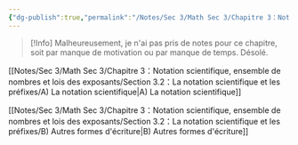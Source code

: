 ```yaml
---
{"dg-publish":true,"permalink":"/Notes/Sec 3/Math Sec 3/Chapitre 3：Notation scientifique, ensemble de nombres et lois des exposants/Section 3.2：La notation scientifique et les préfixes/"}
---
```


>[!Info] Malheureusement, je n'ai pas pris de notes pour ce chapitre, soit par manque de motivation ou par manque de temps. Désolé.

[[Notes/Sec 3/Math Sec 3/Chapitre 3：Notation scientifique, ensemble de nombres et lois des exposants/Section 3.2：La notation scientifique et les préfixes/A) La notation scientifique\|A) La notation scientifique]]

[[Notes/Sec 3/Math Sec 3/Chapitre 3：Notation scientifique, ensemble de nombres et lois des exposants/Section 3.2：La notation scientifique et les préfixes/B) Autres formes d'écriture\|B) Autres formes d'écriture]]
